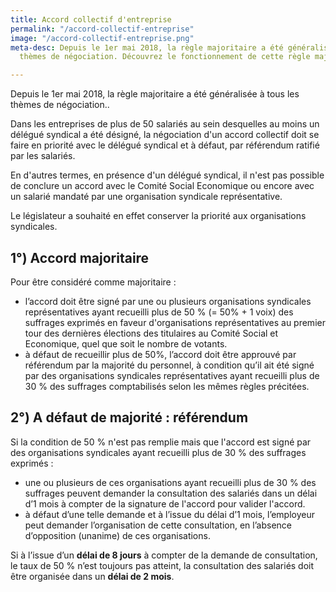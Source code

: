 ```yaml
---
title: Accord collectif d'entreprise
permalink: "/accord-collectif-entreprise"
image: "/accord-collectif-entreprise.png"
meta-desc: Depuis le 1er mai 2018, la règle majoritaire a été généralisée à tous les
  thèmes de négociation. Découvrez le fonctionnement de cette règle majoritaire.

---
```

Depuis le 1er mai 2018, la règle majoritaire a été généralisée à tous les thèmes de négociation..

Dans les entreprises de plus de 50 salariés au sein desquelles au moins un délégué syndical a été désigné, la négociation d'un accord collectif doit se faire en priorité avec le délégué syndical et à défaut, par référendum ratifié par les salariés. 

En d'autres termes, en présence d'un délégué syndical, il n'est pas possible de conclure un accord avec le Comité Social Economique ou encore avec un salarié mandaté par une organisation syndicale représentative.

Le législateur a souhaité en effet conserver la priorité aux organisations syndicales.  

## 1°) Accord majoritaire 

Pour être considéré comme majoritaire :

* l’accord doit être signé par une ou plusieurs organisations syndicales représentatives ayant recueilli plus de 50 % (= 50% + 1 voix) des suffrages exprimés en faveur d'organisations représentatives au premier tour des dernières élections des titulaires au Comité Social et Economique, quel que soit le nombre de votants.
* à défaut de recueillir plus de 50%, l’accord doit être approuvé par référendum par la majorité du personnel, à condition qu’il ait été signé par des organisations syndicales représentatives ayant recueilli plus de 30 % des suffrages comptabilisés selon les mêmes règles précitées.

## 2°) A défaut de majorité : référendum

Si la condition de 50 % n'est pas remplie mais que l'accord est signé par des organisations syndicales ayant recueilli plus de 30 % des suffrages exprimés :

* une ou plusieurs de ces organisations ayant recueilli plus de 30 % des suffrages peuvent demander la consultation des salariés dans un délai d’1 mois à compter de la signature de l'accord pour valider l'accord.
* à défaut d’une telle demande et à l’issue du délai d’1 mois, l’employeur peut demander l’organisation de cette consultation, en l’absence d’opposition (unanime) de ces organisations.

 

Si à l’issue d’un **délai de 8 jours** à compter de la demande de consultation, le taux de 50 % n’est toujours pas atteint, la consultation des salariés doit être organisée dans un **délai de 2 mois**.